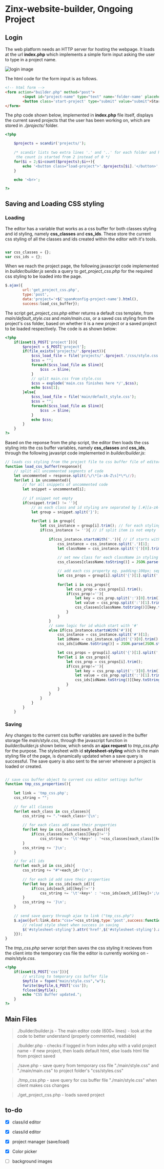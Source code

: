 # Zinx-website-builder, Ongoing Project
## Login
The web platform needs an HTTP server for hosting the webpage. It loads at the url **index.php** which implements a simple form input asking the user to type in a project name.

![login image](https://github.com/OrionMonk/zinx-website-builder/blob/master/image_files/loginimage.png)

The html code for the form input is as follows. 

```html
<!-- html form -->
<form action="builder.php" method="post">
		<input id="project-name" type="text" name='folder-name' placeholder="Project Name"/>
		<button class='start-project' type="submit" value="submit">Start Project</button>
</form>
```
The php code shown below, implemented in **index.php** file itself, displays the current saved projects that the user has been working on, which are stored in *./projects/* folder.
```php
<?php

	$projects = scandir('projects/');
	
	/* scandir lists two extra lines '.' and '..' for each folder and hence 
	 the count is started from 2 instead of 0 */
	for($i = 2;$i<count($projects);$i++){
		echo '<button class="load-project">'.$projects[$i].'</button>';
	}
	
	echo '<br>';

?>
```

## Saving and Loading CSS styling
### Loading
The editor has a variable that works as a css buffer for both classes styling and id styling, namely **css_classes** and **css_ids**. These store the current css styling of all the classes and ids created within the editor with it's tools.

```javascript

var css_classes = {};
var css_ids = {};

```

When we reach the project page, the following javascript code implemented in *builder/builder.js* sends a query to *get_project_css.php* for the required css styling to be loaded into the page.
```javascript
$.ajax({
		url:'get_project_css.php',
		type:'post',
		data:'project='+$('span#config-project-name').html(),
		success:load_css_buffer});
```

The script *get_project_css.php* either returns a default css template, from *main/default_style.css* and *main/main.css*, or a saved css styling from the project's css folder, based on whether it is a new project or a saved project to be loaded respectively. The code is as shown below: 
```php
<?php
	if(isset($_POST['project'])){
		$project = $_POST['project'];
		if(file_exists('projects/'.$project)){
			$css_load_file = file('projects/'.$project.'/css/style.css');
			$css = "";
			foreach($css_load_file as $line){
				$css .= $line;
			}
			// split main.css from style.css
			$css = explode('main.css finishes here */',$css);
			echo $css[1];
		}else{
			$css_load_file = file('main/default_style.css');
			$css = "";
			foreach($css_load_file as $line){
				$css .= $line;
			}
			echo $css;
		}
	}
?>

```


Based on the reponse from the php script, the editor then loads the css styling into the css buffer variables, namely **css_classes** and **css_ids**, through the following javasript code implemented in *builder/builder.js*:

```javascript
// loads css styling from the project file to css buffer file of editor page
function load_css_buffer(response){
	// split all uncommented segments of code
	let uncommented = response.split(/\/\*[a-zA-Z\s]*\*\//);
	for(let i in uncommented){
		// for all snippets of uncommented code
		let snippet = uncommented[i];
		
		// if snippet not empty
		if(snippet.trim() != ''){
			// as each class and id styling are separated by [.#][a-zA-Z]*{ ... } so split it by '}'	
			let group = snippet.split('}');
			
			for(let i in group){
				let css_instance = group[i].trim(); // for each styling group (class or id) spaces trimmed at the end
				if(css_instance != ''){ // if split item is not empty
					
					if(css_instance.startsWith('.')){ // if starts with '.' then it is a class
						css_instance = css_instance.split('.')[1];
						let className = css_instance.split('{')[0].trim();
						
						// set new class for each className in styling file loaded
						css_classes[className.toString()] = JSON.parse(JSON.stringify(default_styling));

						// add each css property eg. padding:100px; separate by ';' and then add each property
						let css_props = group[i].split('{')[1].split(';');
						
						for(let i in css_props){
							let css_prop = css_props[i].trim();
							if(css_prop!=''){
								let key = css_prop.split(':')[0].trim();
								let value = css_prop.split(':')[1].trim();
								css_classes[className.toString()][key.toString()] = value.toString();
							}
						}
					}
					// same logic for id which start with '#'
					else if(css_instance.startsWith('#')){
						css_instance = css_instance.split('#')[1];
						let idName = css_instance.split('{')[0].trim();
						css_ids[idName.toString()] = JSON.parse(JSON.stringify(default_styling));

						let css_props = group[i].split('{')[1].split(';');
						for(let i in css_props){
							let css_prop = css_props[i].trim();
							if(css_prop!=''){
								let key = css_prop.split(':')[0].trim();
								let value = css_prop.split(':')[1].trim();
								css_ids[idName.toString()][key.toString()] = value.toString();
							}
						}
					}
				}
			}
		}
	}

```

### Saving

Any changes to the current css buffer variables are saved in the buffer storage file *main/style.css*, through the javascript function in *builder/builder.js* shown below, which sends an **ajax request** to *tmp_css.php* for the purpose. The stylesheet with id **stylesheet-styling** which is the main styling file of the page, is dynamically updated when a save query is successful. The save query is also sent to the server whenever a project is loaded or created.

```javascript

// save css buffer object to current css editor settings buffer
function tmp_css_properties(){
	
	let link = 'tmp_css.php';
	css_string = "";
	
	// for all classes
	for(let each_class in css_classes){
		css_string += "."+each_class+'{\n';
		
		// for each class add save their properties
		for(let key in css_classes[each_class]){
			if(css_classes[each_class][key]!='')
				css_string += '\t'+key+' : '+css_classes[each_class][key]+';\n';
		}
		css_string += '}\n';
	}

	// for all ids 
	for(let each_id in css_ids){
		css_string += "#"+each_id+'{\n';
		
		// for each id add save their properties
		for(let key in css_ids[each_id]){
			if(css_ids[each_id][key]!='')
				css_string += '\t'+key+' : '+css_ids[each_id][key]+';\n';
		}
		css_string += '}\n';
	}
	
	// send save query through ajax to link ("tmp_css.php")
	$.ajax({url:link,data:"css="+css_string,type:'post',success:function(data){
		// reload style sheet when success in saving
		$('#stylesheet-styling').attr('href',$('#stylesheet-styling').attr('href')+"?id=" + new Date().getMilliseconds());
	}});
}
```

The *tmp_css.php* server script then saves the css styling it recieves from the client into the temporary css file the editor is currently working on - *main/style.css*.
```php
<?php
	if(isset($_POST['css'])){
		// writing to temporary css buffer file
		$myfile = fopen("main/style.css","w");
		fwrite($myfile,$_POST['css']);
		fclose($myfile);
		echo "CSS Buffer updated.";
	}
?>
```


## Main Files

> ./builder/builder.js - The main editor code (600+ lines) - look at the code to better understand (properly commented, readable)

> ./builder.php - checks if logged in from index.php with a valid project name - if new project, then loads default html, else loads html file from project saved

> ./save.php - save query from temporary css file "./main/style.css" and "./main/main.css" to project folder's "css/styles.css"

> ./tmp_css.php - save query for css buffer file "./main/style.css" when client makes css changes

> ./get_project_css.php - loads saved project

## to-do
 - [x] class/id editor

 - [x] class/id editor 

 - [x] project manager (save/load)

 - [x] Color picker

 - [ ] background images
